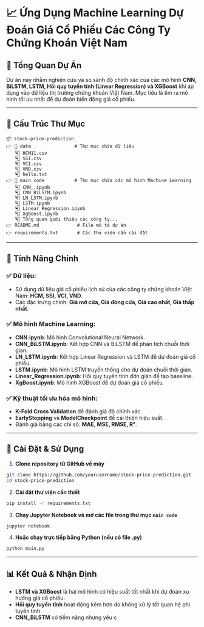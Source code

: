 # 📈 Ứng Dụng Machine Learning Dự Đoán Giá Cổ Phiếu Các Công Ty Chứng Khoán Việt Nam  

## 📌 **Tổng Quan Dự Án**  
Dự án này nhằm nghiên cứu và so sánh độ chính xác của các mô hình **CNN, BiLSTM, LSTM, Hồi quy tuyến tính (Linear Regression) và XGBoost** khi áp dụng vào dữ liệu thị trường chứng khoán Việt Nam. Mục tiêu là tìm ra mô hình tối ưu nhất để dự đoán biến động giá cổ phiếu.  

---

## 📂 **Cấu Trúc Thư Mục**  
```plaintext
📦 stock-price-prediction
👉 📂 data                # Thư mục chứa dữ liệu
   ┗📄 HCM11.csv
   ┗📄 SSI.csv
   ┗📄 VCI.csv
   ┗📄 VND.csv
   ┗📄 hello.txt
👉 📂 main code           # Thư mục chứa các mô hình Machine Learning
   ┗📁 CNN_.ipynb
   ┗📁 CNN_BiLSTM.ipynb
   ┗📁 LN_LSTM.ipynb
   ┗📁 LSTM.ipynb
   ┗📁 Linear_Regression.ipynb
   ┗📁 XgBoost.ipynb
   ┗📁 Tổng quan giới thiệu các công ty...
👉 README.md              # File mô tả dự án
👉 requirements.txt       # Các thư viện cần cài đặt
```

---

## 🔹 **Tính Năng Chính**  
### ✅ **Dữ liệu**:  
- Sử dụng dữ liệu giá cổ phiếu lịch sử của các công ty chứng khoán Việt Nam: **HCM, SSI, VCI, VND**.  
- Các đặc trưng chính: **Giá mở cửa, Giá đóng cửa, Giá cao nhất, Giá thấp nhất**.  

### ✅ **Mô hình Machine Learning**:  
- **CNN.ipynb**: Mô hình Convolutional Neural Network.  
- **CNN_BiLSTM.ipynb**: Kết hợp CNN và BiLSTM để phân tích chuỗi thời gian.  
- **LN_LSTM.ipynb**: Kết hợp Linear Regression và LSTM để dự đoán giá cổ phiếu.  
- **LSTM.ipynb**: Mô hình LSTM truyền thống cho dự đoán chuỗi thời gian.  
- **Linear_Regression.ipynb**: Hồi quy tuyến tính đơn giản để tạo baseline.  
- **XgBoost.ipynb**: Mô hình XGBoost để dự đoán giá cổ phiếu.  

### ✅ **Kỹ thuật tối ưu hóa mô hình**:  
- **K-Fold Cross Validation** để đánh giá độ chính xác.  
- **EarlyStopping** và **ModelCheckpoint** để cải thiện hiệu suất.  
- Đánh giá bằng các chỉ số: **MAE, MSE, RMSE, R²**.  

---

## 🔧 **Cài Đặt & Sử Dụng**  
1. **Clone repository từ GitHub về máy**  
```bash
git clone https://github.com/yourusername/stock-price-prediction.git
cd stock-price-prediction
```
2. **Cài đặt thư viện cần thiết**  
```bash
pip install -r requirements.txt
```
3. **Chạy Jupyter Notebook và mở các file trong thư mục `main code`**  
```bash
jupyter notebook
```
4. **Hoặc chạy trực tiếp bằng Python (nếu có file .py)**  
```bash
python main.py
```

---

## 📊 **Kết Quả & Nhận Định**  
- **LSTM và XGBoost** là hai mô hình có hiệu suất tốt nhất khi dự đoán xu hướng giá cổ phiếu.  
- **Hồi quy tuyến tính** hoạt động kém hơn do không xử lý tốt quan hệ phi tuyến tính.  
- **CNN_BiLSTM** có tiềm năng nhưng yêu c
